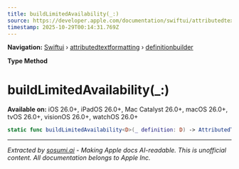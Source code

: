 ```yaml
---
title: buildLimitedAvailability(_:)
source: https://developer.apple.com/documentation/swiftui/attributedtextformatting/definitionbuilder/buildlimitedavailability(_:)
timestamp: 2025-10-29T00:14:31.769Z
---
```


**Navigation:** [Swiftui](/documentation/swiftui) › [attributedtextformatting](/documentation/swiftui/attributedtextformatting) › [definitionbuilder](/documentation/swiftui/attributedtextformatting/definitionbuilder)

**Type Method**

# buildLimitedAvailability(_:)

**Available on:** iOS 26.0+, iPadOS 26.0+, Mac Catalyst 26.0+, macOS 26.0+, tvOS 26.0+, visionOS 26.0+, watchOS 26.0+

```swift
static func buildLimitedAvailability<D>(_ definition: D) -> AttributedTextFormatting.AnyDefinition<Scope> where Scope == D.Scope, D : AttributedTextFormattingDefinition
```

---

*Extracted by [sosumi.ai](https://sosumi.ai) - Making Apple docs AI-readable.*
*This is unofficial content. All documentation belongs to Apple Inc.*
